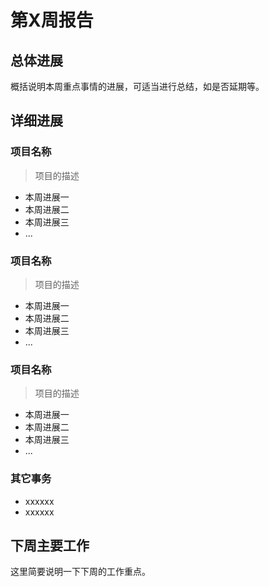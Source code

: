 # 第X周报告

## 总体进展

概括说明本周重点事情的进展，可适当进行总结，如是否延期等。

## 详细进展

### 项目名称

> 项目的描述

- 本周进展一
- 本周进展二
- 本周进展三
- ...

### 项目名称

> 项目的描述

- 本周进展一
- 本周进展二
- 本周进展三
- ...

### 项目名称

> 项目的描述

- 本周进展一
- 本周进展二
- 本周进展三
- ...

### 其它事务

- xxxxxx
- xxxxxx

## 下周主要工作

这里简要说明一下下周的工作重点。